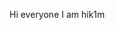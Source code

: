 Hi everyone I am hik1m

<script>
<div class="tenor-gif-embed" align="center" data-postid="24179168" data-share-method="host" data-aspect-ratio="1.77778" data-width="100%"><a href="https://tenor.com/view/ichigo-kurosaki-ichigo-bleach-gif-24179168"></a>from <a href="https://tenor.com/search/ichigo+kurosaki-gifs"></a></div> <script type="text/javascript" async src="https://tenor.com/embed.js"></script>
